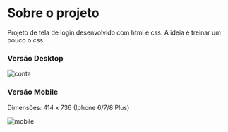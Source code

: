 # Sobre o projeto

Projeto de tela de login desenvolvido com html e css. A ideia é treinar um pouco o css.
<br>
<h3> Versão Desktop </h3>

![conta](https://user-images.githubusercontent.com/111023661/218875700-7a6042b6-1760-42ce-afaf-49106d86b8c3.JPG)
<br>
<h3> Versão Mobile </h3>

Dimensões: 414 x 736 (Iphone 6/7/8 Plus)
<br>

![mobile](https://user-images.githubusercontent.com/111023661/218875953-9109cb73-de7d-4923-9271-10500ab8c828.JPG)

